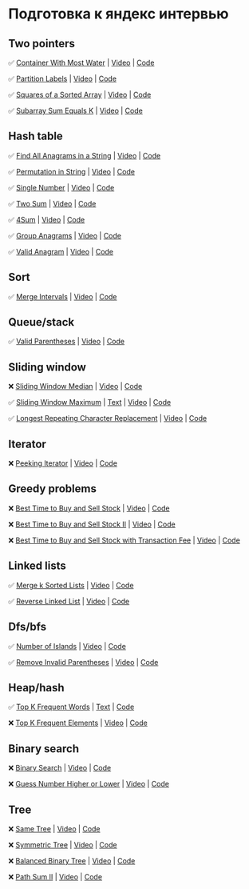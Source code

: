 # Подготовка к яндекс интервью

## Two pointers

✅  [Container With Most Water]( https://leetcode.com/problems/container-with-most-water/) | [Video](https://www.youtube.com/watch?v=UuiTKBwPgAo) | [Code](./two_pointers/container_with_most_water.py)

✅  [Partition Labels](https://leetcode.com/problems/partition-labels/) | [Video](https://www.youtube.com/watch?v=B7m8UmZE-vw) | [Code](./two_pointers/partition_labels.py)

✅  [Squares of a Sorted Array](https://leetcode.com/problems/squares-of-a-sorted-array/) | [Video](https://www.youtube.com/watch?v=FPCZsG_AkUg) | [Code](./two_pointers/squares_of_a_sorted_array.py)

✅  [Subarray Sum Equals K](https://leetcode.com/problems/subarray-sum-equals-k/) | [Video](https://www.youtube.com/watch?v=fFVZt-6sgyo) | [Code](./two_pointers/subarray_sum_equals_k.py)

## Hash table

✅  [Find All Anagrams in a String](https://leetcode.com/problems/find-all-anagrams-in-a-string/) | [Video](https://www.youtube.com/watch?v=G8xtZy0fDKg) | [Code](./hash_table/find_all_anagrams_in_a_string.py)

✅  [Permutation in String](https://leetcode.com/problems/permutation-in-string/) | [Video](https://www.youtube.com/watch?v=UbyhOgBN834) | [Code](./hash_table/permutation_in_string.py)

✅  [Single Number](https://leetcode.com/problems/single-number/) | [Video](https://www.youtube.com/watch?v=qMPX1AOa83k) | [Code](./hash_table/single_number.py)

✅  [Two Sum](https://leetcode.com/problems/two-sum/) | [Video](https://www.youtube.com/watch?v=KLlXCFG5TnA) | [Code](./hash_table/two_sum.py)

✅  [4Sum](https://leetcode.com/problems/4sum/) | [Video](https://www.youtube.com/watch?v=EYeR-_1NRlQ) | [Code](./hash_table/k_sum.py)

✅  [Group Anagrams](https://leetcode.com/problems/group-anagrams/) | [Video](https://www.youtube.com/watch?v=vzdNOK2oB2E) | [Code](./hash_table/group_anagrams.py)

✅  [Valid Anagram](https://leetcode.com/problems/valid-anagram/) | [Video](https://www.youtube.com/watch?v=9UtInBqnCgA) | [Code](./hash_table/valid_anagram.py)

## Sort

✅  [Merge Intervals](https://leetcode.com/problems/merge-intervals/) | [Video](https://www.youtube.com/watch?v=44H3cEC2fFM) | [Code](./sort/merge_intervals.py)

## Queue/stack

✅  [Valid Parentheses](https://leetcode.com/problems/valid-parentheses/) | [Video](https://www.youtube.com/watch?v=QhPdNS143Qg) | [Code](./queue_and_stack/valid_parentheses.py)

## Sliding window

❌  [Sliding Window Median](https://leetcode.com/problems/sliding-window-median/) | [Video](https://www.youtube.com/) | [Code](./sliding_window/sliding_window_median.py)

✅  [Sliding Window Maximum](https://leetcode.com/problems/sliding-window-maximum/) | [Text](https://algo.monster/problems/sliding_window_maximum) | [Video](https://www.youtube.com/watch?v=DfljaUwZsOk) | [Code](./sliding_window/sliding_window_maximum.py)

✅  [Longest Repeating Character Replacement](https://leetcode.com/problems/longest-repeating-character-replacement/) | [Video](https://www.youtube.com/watch?v=gqXU1UyA8pk) | [Code](./sliding_window/longest_repeating_character_replacement.py)

## Iterator

❌  [Peeking Iterator](https://leetcode.com/problems/peeking-iterator/) | [Video](https://www.youtube.com/) | [Code](./queue_and_stack)

## Greedy problems

❌  [Best Time to Buy and Sell Stock](https://leetcode.com/problems/best-time-to-buy-and-sell-stock/) | [Video](https://www.youtube.com/) | [Code](./queue_and_stack)

❌  [Best Time to Buy and Sell Stock II](https://leetcode.com/problems/best-time-to-buy-and-sell-stock-ii/) | [Video](https://www.youtube.com/) | [Code](./queue_and_stack)

❌  [Best Time to Buy and Sell Stock with Transaction Fee](https://leetcode.com/problems/best-time-to-buy-and-sell-stock-with-transaction-fee/) | [Video](https://www.youtube.com/) | [Code](./queue_and_stack)

## Linked lists

✅  [Merge k Sorted Lists](https://leetcode.com/problems/merge-k-sorted-lists/) | [Video](https://www.youtube.com/watch?v=q5a5OiGbT6Q) | [Code](./linked_lists/merge_k_sorted_lists.py)

✅  [Reverse Linked List](https://leetcode.com/problems/reverse-linked-list/) | [Video](https://www.youtube.com/watch?v=G0_I-ZF0S38) | [Code](./linked_lists/reverse_linked_list.py)

## Dfs/bfs

✅  [Number of Islands](https://leetcode.com/problems/number-of-islands/) | [Video](https://www.youtube.com/watch?v=pV2kpPD66nE) | [Code](./dfs_and_bfs/number_of_islands.py)

✅  [Remove Invalid Parentheses](https://leetcode.com/problems/remove-invalid-parentheses/) | [Video](https://www.youtube.com/watch?v=mgQ4O9iUEbg) | [Code](./dfs_and_bfs/remove_invalid_parentheses.py)

## Heap/hash

✅  [Top K Frequent Words](https://leetcode.com/problems/top-k-frequent-words/) | [Text](https://algo.monster/liteproblems/692) | [Code](./heap_and_hash/top_k_frequent_words.py)

❌  [Top K Frequent Elements](https://leetcode.com/problems/top-k-frequent-elements/) | [Video](https://www.youtube.com/) | [Code](./heap_and_hash/top_k_frequent_elements.py)

## Binary search

❌  [Binary Search](https://leetcode.com/problems/binary-search/) | [Video](https://www.youtube.com/) | [Code](./queue_and_stack)

❌  [Guess Number Higher or Lower](https://leetcode.com/problems/guess-number-higher-or-lower/) | [Video](https://www.youtube.com/) | [Code](./queue_and_stack)

## Tree

❌  [Same Tree](https://leetcode.com/problems/same-tree/) | [Video](https://www.youtube.com/) | [Code](./queue_and_stack)

❌  [Symmetric Tree](https://leetcode.com/problems/symmetric-tree/) | [Video](https://www.youtube.com/) | [Code](./queue_and_stack)

❌  [Balanced Binary Tree](https://leetcode.com/problems/balanced-binary-tree/) | [Video](https://www.youtube.com/) | [Code](./queue_and_stack)

❌  [Path Sum II](https://leetcode.com/problems/path-sum-ii/) | [Video](https://www.youtube.com/) | [Code](./queue_and_stack)